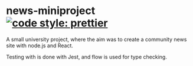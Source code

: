 # news-miniproject [![code style: prettier](https://img.shields.io/badge/code_style-prettier-ff69b4.svg)](https://github.com/prettier/prettier)

A small university project, where the aim was to create a community news site with node.js and React.

Testing with is done with Jest, and flow is used for type checking.
